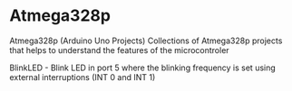 # Atmega328p
Atmega328p (Arduino Uno Projects)
Collections of Atmega328p projects that helps to understand the features of the microcontroler

  BlinkLED  - Blink LED in port 5 where the blinking frequency is set using external interruptions (INT 0 and INT 1)
